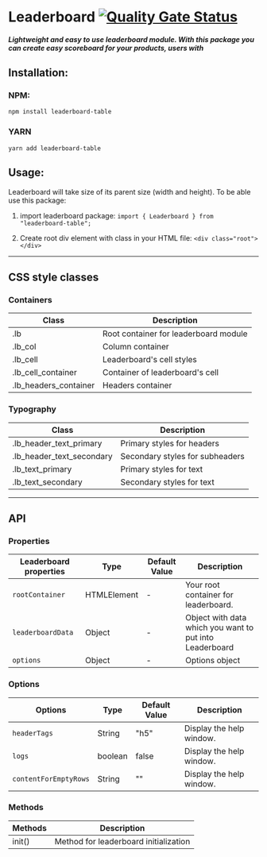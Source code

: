 # Leaderboard [![Quality Gate Status](https://sonarcloud.io/api/project_badges/measure?project=Patryk-Rozwadowski_npm-leaderboard&metric=alert_status)](https://sonarcloud.io/summary/new_code?id=Patryk-Rozwadowski_npm-leaderboard)

##### Lightweight and easy to use leaderboard module. With this package you can create easy scoreboard for your products, users with

## Installation:

### NPM:

`npm install leaderboard-table`

### YARN

`yarn add leaderboard-table`

## Usage:

Leaderboard will take size of its parent size (width and height). To be able use this package:

1. import leaderboard package:
   `import { Leaderboard } from "leaderboard-table";`

2. Create root div element with class in your HTML file:
   `<div class="root"></div>`

---

## CSS style classes

### Containers

| Class                 | Description                           |
| --------------------- | ------------------------------------- |
| .lb                   | Root container for leaderboard module |
| .lb_col               | Column container                      |
| .lb_cell              | Leaderboard's cell styles             |
| .lb_cell_container    | Container of leaderboard's cell       |
| .lb_headers_container | Headers container                     |

### Typography

| Class                     | Description                     |
| ------------------------- | ------------------------------- |
| .lb_header_text_primary   | Primary styles for headers      |
| .lb_header_text_secondary | Secondary styles for subheaders |
| .lb_text_primary          | Primary styles for text         |
| .lb_text_secondary        | Secondary styles for text       |

---

## API

### Properties

| Leaderboard properties | Type        | Default Value | Description                                             |
| ---------------------- | ----------- | ------------- | ------------------------------------------------------- |
| `rootContainer`        | HTMLElement | -             | Your root container for leaderboard.                    |
| `leaderboardData`      | Object      | -             | Object with data which you want to put into Leaderboard |
| `options`              | Object      | -             | Options object                                          |

### Options

| Options               | Type    | Default Value | Description              |
| --------------------- | ------- | ------------- | ------------------------ |
| `headerTags`          | String  | "h5"          | Display the help window. |
| `logs`                | boolean | false         | Display the help window. |
| `contentForEmptyRows` | String  | ""            | Display the help window. |

### Methods

| Methods | Description                           |
| ------- | ------------------------------------- |
| init()  | Method for leaderboard initialization |
